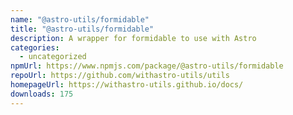 ```yaml
---
name: "@astro-utils/formidable"
title: "@astro-utils/formidable"
description: A wrapper for formidable to use with Astro
categories:
  - uncategorized
npmUrl: https://www.npmjs.com/package/@astro-utils/formidable
repoUrl: https://github.com/withastro-utils/utils
homepageUrl: https://withastro-utils.github.io/docs/
downloads: 175
---
```

